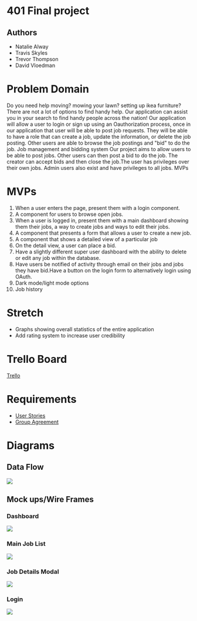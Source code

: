 # 401 Final project
## Authors
- Natalie Alway
- Travis Skyles
- Trevor Thompson
- David Vloedman
# Problem Domain
Do you need help moving? mowing your lawn? setting up ikea furniture? There are not a lot of options to find handy help. Our application can assist you in your search to find handy people across the nation! Our application will allow a user to login or sign up using an Oauthorization process, once in our application that user will be able to post job requests. They will be able to have a role that can create a job, update the information, or delete the job posting. Other users are able to browse the job postings and "bid" to do the job.
Job management and bidding system
Our project aims to allow users to be able to post jobs. Other users can then post a bid to do the job. The creator can accept bids and then close the job.The user has privileges over their own jobs. Admin users also exist and have privileges to all jobs.
MVPs


# MVPs
1. When a user enters the page, present them with a login component.
2. A component for users to browse open jobs.
3. When a user is logged in, present them with a main dashboard showing them their jobs, a way to create jobs and ways to edit their jobs.
4. A component that presents a form that allows a user to create a new job.
5. A component that shows a detailed view of a particular job
6. On the detail view, a user can place a bid.
7. Have a slightly different super user dashboard with the ability to delete or edit any job within the database.
8. Have users be notified of activity through email on their jobs and jobs they have bid.Have a button on the login form to alternatively login using OAuth.
9. Dark mode/light mode options
10. Job history

# Stretch
* Graphs showing overall statistics of the entire application
* Add rating system to increase user credibility

 
 
# Trello Board
[Trello](https://trello.com/b/7CutaFuI/canu)

# Requirements
* [User Stories](./user-stories.md)
* [Group Agreement](./group-agreement.md)
# Diagrams

## Data Flow
![](./can-u-front.png)
## Mock ups/Wire Frames
### Dashboard
![](./mock-ups/dashboard.png)
### Main Job List
![](./mock-ups/mainlist.png)
### Job Details Modal
![](./mock-ups/details.png)
### Login
![](./mock-ups/login.png)
